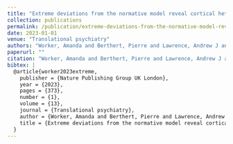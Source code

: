 ```yaml
---
title: "Extreme deviations from the normative model reveal cortical heterogeneity and associations with negative symptom severity in first-episode psychosis from the OPTiMiSE and GAP studies"
collection: publications
permalink: /publication/extreme-deviations-from-the-normative-model-reveal-cortical-heterogeneity-and-as
date: 2023-01-01
venue: "Translational psychiatry"
authors: "Worker, Amanda and Berthert, Pierre and Lawrence, Andrew J and Kia, Seyed Mostafa and Arango, Celso and Dinga, Richard and Galderisi, Silvana and Glenth{\\o}j, Birte and Kahn, Ren{\\'e} S and Leslie, Anoushka and others"
paperurl: ""
citation: "Worker, Amanda and Berthert, Pierre and Lawrence, Andrew J and Kia, Seyed Mostafa and Arango, Celso and Dinga, Richard and Galderisi, Silvana and Glenth{\\o}j, Birte and Kahn, Ren{\\'e} S and Leslie, Anoushka and others (2023). Extreme deviations from the normative model reveal cortical heterogeneity and associations with negative symptom severity in first-episode psychosis from the OPTiMiSE and GAP studies. Translational psychiatry."
bibtex: |
  @article{worker2023extreme,
    publisher = {Nature Publishing Group UK London},
    year = {2023},
    pages = {373},
    number = {1},
    volume = {13},
    journal = {Translational psychiatry},
    author = {Worker, Amanda and Berthert, Pierre and Lawrence, Andrew J and Kia, Seyed Mostafa and Arango, Celso and Dinga, Richard and Galderisi, Silvana and Glenth{\o}j, Birte and Kahn, Ren{\'e} S and Leslie, Anoushka and others},
    title = {Extreme deviations from the normative model reveal cortical heterogeneity and associations with negative symptom severity in first-episode psychosis from the OPTiMiSE and GAP studies},
  }
---
```

